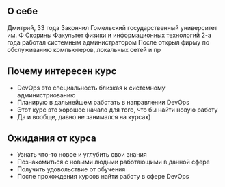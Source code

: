 ## О себе
Дмитрий, 33 года
Закончил Гомельский государственный университет им. Ф Скорины
Факультет физики и информационных технологий
2-а года работал системным администратором
После открыл фирму по обслуживанию компьютеров, локальных сетей и пр

## Почему интересен курс
- DevOps это специальность близкая к системному администриованию
- Планирую в дальнейшем работать в направлении DevOps
- Этот курс это хорошее начало для того, что бы найти новую работу
- Да и вообще, давно не занимался на курсах)

## Ожидания от курса
- Узнать что-то новое и углубить свои знания
- Познакомиться с новыми людьми работающими в данной сфере
- Получить удовольствие от обучения
- После прохождения курсов найти работу в сфере DevOps
